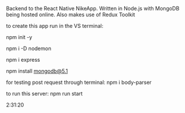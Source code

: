 Backend to the React Native NikeApp. Written in Node.js with MongoDB being hosted online. Also makes use of Redux Toolkit

to create this app run in the VS terminal:

npm init -y

npm i -D nodemon

npm i express

npm install mongodb@5.1

for testing post request through terminal:
npm i body-parser

to run this server:
npm run start

2:31:20